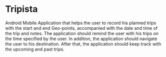 # Tripista
Android Mobile Application that helps the user to record his planned trips with the start and end Geo-points, accompanied with the date and time of the trip and notes. The application should remind the user with his trips on the time specified by the user. In addition, the application should navigate the user to his destination. After that, the application should keep track with the upcoming and past trips. 
